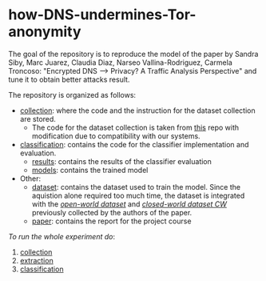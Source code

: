 # how-DNS-undermines-Tor-anonymity

The goal of the repository is to reproduce the model of the paper by Sandra Siby, Marc Juarez, Claudia Diaz,
Narseo Vallina-Rodriguez, Carmela Troncoso: "Encrypted DNS --> Privacy? A Traffic Analysis Perspective" and tune it to
obtain better attacks result.

The repository is organized as follows:

- [collection](src/collection): where the code and the instruction for the dataset collection are stored.
    - The code for the dataset collection is taken from [this](https://github.com/spring-epfl/doh_traffic_analysis) repo
      with modification due to compatibility with our systems.
- [classification](src/classification): contains the code for the classifier implementation and evaluation.
    - [results](src/classification/results): contains the results of the classifier evaluation
    - [models](src/classification/models): contains the trained model
- Other:
    - [dataset](datasets): contains the dataset used to train the model. Since the aquistion alone required too much
      time, the dataset is integrated with
      the *[open-world dataset](https://github.com/spring-epfl/doh_traffic_analysis/tree/master/dataset/OW])*
      and *[closed-world dataset CW](https://github.com/spring-epfl/doh_traffic_analysis/tree/master/dataset/CW])*
      previously collected by the authors of the paper.
    - [paper](reports): contains the report for the project course

*To run the whole experiment do*:

1. [collection](/src/collection)
2. [extraction](/src/extraction)
2. [classification](/src/classification)